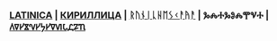 ### [LATINICA](../Latn/Vselennaya.md) | [КИРИЛЛИЦА](../Cyrl/Вселенная.md) | [ᚱᚢᚾᛁᚳᚺᛖᛊᚲᚨᚤᚨ](../Runr/ᚡᛊᛖᛚᛖᚾᚾᚨᚤᚨ.md) | ⰃⰎⰀⰃⰑⰎⰉⰜⰀ | [𐍓𐍠𐍔𐍮𐍝𐍔𐍟𐍔𐍠𐍜𐍡𐍚𐍐𐍴](../Perm/𐍮𐍡𐍔𐍛𐍔𐍝𐍝𐍐𐍴.md)

